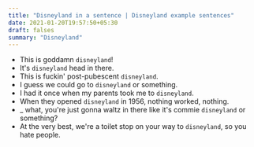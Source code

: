 ```yaml
---
title: "Disneyland in a sentence | Disneyland example sentences"
date: 2021-01-20T19:57:50+05:30
draft: falses
summary: "Disneyland"
---
```

- This is goddamn `disneyland`!
- It's `disneyland` head in there.
- This is fuckin' post-pubescent `disneyland`.
- I guess we could go to `disneyland` or something.
- I had it once when my parents took me to `disneyland`.
- When they opened `disneyland` in 1956, nothing worked, nothing.
- _ what, you're just gonna waltz in there like it's commie `disneyland` or something?
- At the very best, we're a toilet stop on your way to `disneyland`, so you hate people.
                 
